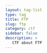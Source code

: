 ```yaml
---
layout: tag-list
type: tag
title: FTP
slug: ftp
category: ctf
sidebar: false
description: >
   CTF about FTP
---
```

